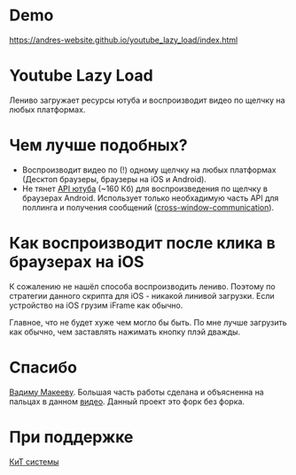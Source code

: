 # Demo
https://andres-website.github.io/youtube_lazy_load/index.html

# Youtube Lazy Load
Лениво загружает ресурсы ютуба и воспроизводит видео по щелчку на любых платформах.


# Чем лучше подобных?
* Воспроизводит видео по (!) одному щелчку на любых платформах (Десктоп браузеры, браузеры на iOS и Android).
* Не тянет [API ютуба](https://developers.google.com/youtube/iframe_api_reference?hl=ru) (~160 Кб) для воспроизведения по щелчку в браузерах Android. Использует только необхадимую часть API для поллинга и получения сообщений ([cross-window-communication](https://learn.javascript.ru/cross-window-communication)). 


# Как воспроизводит после клика в браузерах на iOS
К сожалению не нашёл способа воспроизводить лениво. Поэтому по стратегии данного скрипта для iOS - никакой линивой загрузки. Если устройство на iOS грузим iFrame как обычно. 

Главное, что не будет хуже чем могло бы быть. По мне лучше загрузить как обычно, чем заставлять нажимать кнопку плэй дважды.


# Спасибо
[Вадиму Макееву](https://vk.com/pepelsbey). Большая часть работы сделана и объясненна на пальцах в данном [видео](https://youtu.be/4JS70KB9GS0). Данный проект это форк без форка.


# При поддержке
[КиТ системы](https://www.kitsystem.ru "Торгово-монтажная компания. Интернет-магазин")
